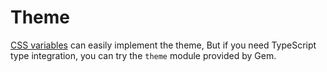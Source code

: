 # Theme

[CSS variables](https://developer.mozilla.org/en-US/docs/Web/CSS/--*) can easily implement the theme,
But if you need TypeScript type integration, you can try the `theme` module provided by Gem.

<gem-book-plugin-file src="/src/examples/theme/index.ts"></gem-book-plugin-file>
